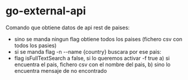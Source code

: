 # go-external-api
Comando que obtiene datos de api rest de paises:

 - sino se manda ningun flag obtiene todos los paises (fichero csv con todos los pasies)
 - si se manda flag -n  --name {country} buscara por ese pais: 
 - flag isFullTextSearch a false, si lo queremos activar -f true
        a) si encuentra el pais, fichero csv con el nombre del pais,
        b) sino lo encuentra mensaje de no encontrado

